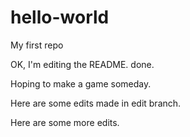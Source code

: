 # hello-world
My first repo

OK, I'm editing the README. done.

Hoping to make a game someday.

Here are some edits made in edit branch.

Here are some more edits.
